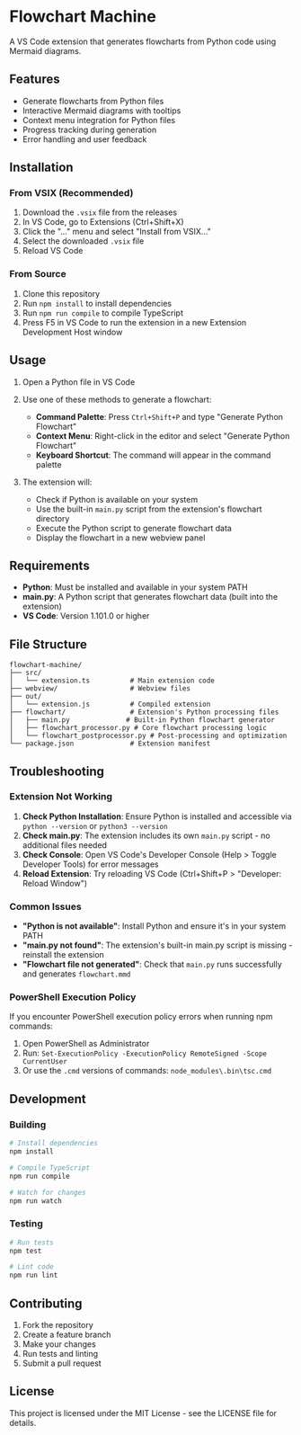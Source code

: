 # Flowchart Machine

A VS Code extension that generates flowcharts from Python code using Mermaid diagrams.

## Features

- Generate flowcharts from Python files
- Interactive Mermaid diagrams with tooltips
- Context menu integration for Python files
- Progress tracking during generation
- Error handling and user feedback

## Installation

### From VSIX (Recommended)
1. Download the `.vsix` file from the releases
2. In VS Code, go to Extensions (Ctrl+Shift+X)
3. Click the "..." menu and select "Install from VSIX..."
4. Select the downloaded `.vsix` file
5. Reload VS Code

### From Source
1. Clone this repository
2. Run `npm install` to install dependencies
3. Run `npm run compile` to compile TypeScript
4. Press F5 in VS Code to run the extension in a new Extension Development Host window

## Usage

1. Open a Python file in VS Code
2. Use one of these methods to generate a flowchart:
   - **Command Palette**: Press `Ctrl+Shift+P` and type "Generate Python Flowchart"
   - **Context Menu**: Right-click in the editor and select "Generate Python Flowchart"
   - **Keyboard Shortcut**: The command will appear in the command palette

3. The extension will:
   - Check if Python is available on your system
   - Use the built-in `main.py` script from the extension's flowchart directory
   - Execute the Python script to generate flowchart data
   - Display the flowchart in a new webview panel

## Requirements

- **Python**: Must be installed and available in your system PATH
- **main.py**: A Python script that generates flowchart data (built into the extension)
- **VS Code**: Version 1.101.0 or higher

## File Structure

```
flowchart-machine/
├── src/
│   └── extension.ts          # Main extension code
├── webview/                  # Webview files
├── out/
│   └── extension.js          # Compiled extension
├── flowchart/                # Extension's Python processing files
│   ├── main.py              # Built-in Python flowchart generator
│   ├── flowchart_processor.py # Core flowchart processing logic
│   └── flowchart_postprocessor.py # Post-processing and optimization
└── package.json              # Extension manifest
```

## Troubleshooting

### Extension Not Working
1. **Check Python Installation**: Ensure Python is installed and accessible via `python --version` or `python3 --version`
2. **Check main.py**: The extension includes its own `main.py` script - no additional files needed
3. **Check Console**: Open VS Code's Developer Console (Help > Toggle Developer Tools) for error messages
4. **Reload Extension**: Try reloading VS Code (Ctrl+Shift+P > "Developer: Reload Window")

### Common Issues
- **"Python is not available"**: Install Python and ensure it's in your system PATH
- **"main.py not found"**: The extension's built-in main.py script is missing - reinstall the extension
- **"Flowchart file not generated"**: Check that `main.py` runs successfully and generates `flowchart.mmd`

### PowerShell Execution Policy
If you encounter PowerShell execution policy errors when running npm commands:
1. Open PowerShell as Administrator
2. Run: `Set-ExecutionPolicy -ExecutionPolicy RemoteSigned -Scope CurrentUser`
3. Or use the `.cmd` versions of commands: `node_modules\.bin\tsc.cmd`

## Development

### Building
```bash
# Install dependencies
npm install

# Compile TypeScript
npm run compile

# Watch for changes
npm run watch
```

### Testing
```bash
# Run tests
npm test

# Lint code
npm run lint
```

## Contributing

1. Fork the repository
2. Create a feature branch
3. Make your changes
4. Run tests and linting
5. Submit a pull request

## License

This project is licensed under the MIT License - see the LICENSE file for details.
